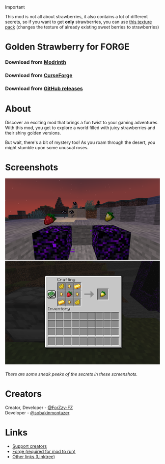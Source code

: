 > [!IMPORTANT]
> This mod is not all about strawberries, it also contains a lot of different secrets, so
if you want to get **only** strawberries, you can use [this texture pack](https://www.curseforge.com/minecraft/texture-packs/strawberry-bushes) (changes the texture of already existing sweet berries to strawberries)

# Golden Strawberry for FORGE
### Download from [Modrinth](https://modrinth.com/mod/golden-strawberry)
### Download from [CurseForge](https://www.curseforge.com/minecraft/mc-mods/golden-strawberry)
### Download from [GitHub releases](https://github.com/sobakinmontazer/GoldenStrawberry/releases)
# About
Discover an exciting mod that brings a fun twist to your gaming adventures. With this mod, you get to explore a world filled with juicy strawberries and their shiny golden versions.

But wait, there's a bit of mystery too! As you roam through the desert, you might stumble upon some unusual roses.



# Screenshots
![img1](screenshots/img1.png)
![img3](screenshots/img3.png)
###### There are some sneak peeks of the secrets in these screenshots.

# Creators
Creator, Developer - [@ForZzy-FZ](https://github.com/ForZzy-FZ)<br/>
Developer - [@sobakinmontazer](https://github.com/sobakinmontazer)

# Links
- [Support creators](https://github.com/sobakinmontazer/GoldenStrawberry/wiki/Donations)
- [Forge (required for mod to run)](https://files.minecraftforge.net/net/minecraftforge/forge/)
- [Other links (Linktree)](https://linktr.ee/golden_strawberry)
